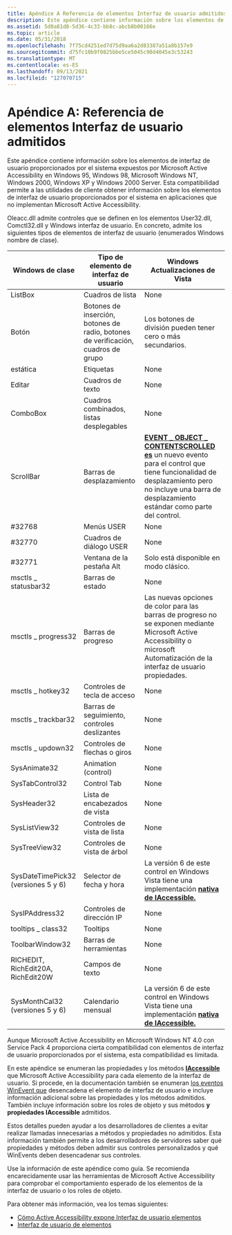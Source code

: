 ```yaml
---
title: Apéndice A Referencia de elementos Interfaz de usuario admitidos
description: Este apéndice contiene información sobre los elementos de interfaz de usuario proporcionados por el sistema expuestos por Microsoft Active Accessibility en Windows 95, Windows 98, Microsoft Windows NT, Windows 2000, Windows XP y Windows 2000 Server.
ms.assetid: 5d0a81d8-5d36-4c33-bb8c-abcb8b00166e
ms.topic: article
ms.date: 05/31/2018
ms.openlocfilehash: 7f75cd4251ed7d75d9aa6a2d83387a51a8b157e9
ms.sourcegitcommit: d75fc10b9f0825bbe5ce5045c90d4045e3c53243
ms.translationtype: MT
ms.contentlocale: es-ES
ms.lasthandoff: 09/13/2021
ms.locfileid: "127070715"
---
```

# <a name="appendix-a-supported-user-interface-elements-reference"></a>Apéndice A: Referencia de elementos Interfaz de usuario admitidos

Este apéndice contiene información sobre los elementos de interfaz de usuario proporcionados por el sistema expuestos por Microsoft Active Accessibility en Windows 95, Windows 98, Microsoft Windows NT, Windows 2000, Windows XP y Windows 2000 Server. Esta compatibilidad permite a las utilidades de cliente obtener información sobre los elementos de interfaz de usuario proporcionados por el sistema en aplicaciones que no implementan Microsoft Active Accessibility.

Oleacc.dll admite controles que se definen en los elementos User32.dll, Comctl32.dll y Windows interfaz de usuario. En concreto, admite los siguientes tipos de elementos de interfaz de usuario (enumerados Windows nombre de clase).



| Windows de clase                   | Tipo de elemento de interfaz de usuario                                         | Windows Actualizaciones de Vista                                                                                                                                                                                                |
|--------------------------------------|---------------------------------------------------------|----------------------------------------------------------------------------------------------------------------------------------------------------------------------------------------------------------------------|
| ListBox                              | Cuadros de lista                                              | None                                                                                                                                                                                                                 |
| Botón                               | Botones de inserción, botones de radio, botones de verificación, cuadros de grupo | Los botones de división pueden tener cero o más secundarios.                                                                                                                                                                        |
| estática                               | Etiquetas                                                  | None                                                                                                                                                                                                                 |
| Editar                                 | Cuadros de texto                                              | None                                                                                                                                                                                                                 |
| ComboBox                             | Cuadros combinados, listas desplegables                            | None                                                                                                                                                                                                                 |
| ScrollBar                            | Barras de desplazamiento                                             | [**EVENT \_ OBJECT \_ CONTENTSCROLLED es**](event-constants.md) un nuevo evento para el control que tiene funcionalidad de desplazamiento pero no incluye una barra de desplazamiento estándar como parte del control. |
| \#32768                              | Menús USER                                              | None                                                                                                                                                                                                                 |
| \#32770                              | Cuadros de diálogo USER                                       | None                                                                                                                                                                                                                 |
| \#32771                              | Ventana de la pestaña Alt                                          | Solo está disponible en modo clásico.                                                                                                                                                                                      |
| msctls \_ statusbar32                  | Barras de estado                                             | None                                                                                                                                                                                                                 |
| msctls \_ progress32                   | Barras de progreso                                           | Las nuevas opciones de color para las barras de progreso no se exponen mediante Microsoft Active Accessibility o microsoft Automatización de la interfaz de usuario propiedades.                                                                                         |
| msctls \_ hotkey32                     | Controles de tecla de acceso                                        | None                                                                                                                                                                                                                 |
| msctls \_ trackbar32                   | Barras de seguimiento, controles deslizantes                                      | None                                                                                                                                                                                                                 |
| msctls \_ updown32                     | Controles de flechas o giros                                | None                                                                                                                                                                                                                 |
| SysAnimate32                         | Animation (control)                                       | None                                                                                                                                                                                                                 |
| SysTabControl32                      | Control Tab                                             | None                                                                                                                                                                                                                 |
| SysHeader32                          | Lista de encabezados de vista                                       | None                                                                                                                                                                                                                 |
| SysListView32                        | Controles de vista de lista                                      | None                                                                                                                                                                                                                 |
| SysTreeView32                        | Controles de vista de árbol                                      | None                                                                                                                                                                                                                 |
| SysDateTimePick32 (versiones 5 y 6) | Selector de fecha y hora                                 | La versión 6 de este control en Windows Vista tiene una implementación [**nativa de IAccessible.**](/windows/desktop/api/oleacc/nn-oleacc-iaccessible)                                                                                                           |
| SysIPAddress32                       | Controles de dirección IP                                     | None                                                                                                                                                                                                                 |
| tooltips \_ class32                    | Tooltips                                                | None                                                                                                                                                                                                                 |
| ToolbarWindow32                      | Barras de herramientas                                                | None                                                                                                                                                                                                                 |
| RICHEDIT, RichEdit20A, RichEdit20W   | Campos de texto                                             | None                                                                                                                                                                                                                 |
| SysMonthCal32 (versiones 5 y 6)     | Calendario mensual                                          | La versión 6 de este control en Windows Vista tiene una implementación [**nativa de IAccessible.**](/windows/desktop/api/oleacc/nn-oleacc-iaccessible)                                                                                                           |



 

Aunque Microsoft Active Accessibility en Microsoft Windows NT 4.0 con Service Pack 4 proporciona cierta compatibilidad con elementos de interfaz de usuario proporcionados por el sistema, esta compatibilidad es limitada.

En este apéndice se enumeran las propiedades y los métodos [**IAccessible**](/windows/desktop/api/oleacc/nn-oleacc-iaccessible) que Microsoft Active Accessibility para cada elemento de la interfaz de usuario. Si procede, en la documentación también se enumeran [los eventos WinEvent que](winevents-infrastructure.md) desencadena el elemento de interfaz de usuario e incluye información adicional sobre las propiedades y los métodos admitidos. También incluye información sobre los roles de objeto y sus métodos **y propiedades IAccessible** admitidos.

Estos detalles pueden ayudar a los desarrolladores de clientes a evitar realizar llamadas innecesarias a métodos y propiedades no admitidos. Esta información también permite a los desarrolladores de servidores saber qué propiedades y métodos deben admitir sus controles personalizados y qué WinEvents deben desencadenar sus controles.

Use la información de este apéndice como guía. Se recomienda encarecidamente usar las herramientas de Microsoft Active Accessibility para comprobar el comportamiento esperado de los elementos de la interfaz de usuario o los roles de objeto.

Para obtener más información, vea los temas siguientes:

-   [Cómo Active Accessibility expone Interfaz de usuario elementos](how-active-accessibility-exposes-user-interface-elements.md)
-   [Interfaz de usuario de elementos](user-interface-element-reference.md)

 

 




